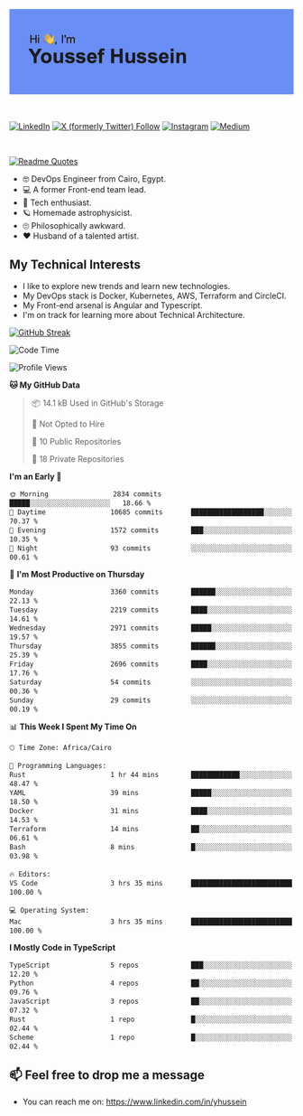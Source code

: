 [![Youssef's GitHub Banner](./assets/youssef-hussein.png)](https://github.com/yorki404)

</br>

[![LinkedIn](https://img.shields.io/badge/linkedin-%230077B5.svg?style=for-the-badge&logo=linkedin&logoColor=white)](https://www.linkedin.com/in/yhussein/)
[![X (formerly Twitter) Follow](https://img.shields.io/twitter/follow/devqik_?style=for-the-badge&logo=X&logoColor=White&labelColor=White)](https://twitter.com/devqik_)
[![Instagram](https://img.shields.io/badge/devqik-E4405F?style=for-the-badge&logo=Instagram&logoColor=white)](https://instagram.com/devqik)
[![Medium](https://img.shields.io/badge/Medium-12100E?style=for-the-badge&logo=medium&logoColor=white)](https://medium.com/@devqik)

</br>

[![Readme Quotes](https://quotes-github-readme.vercel.app/api?type=horizontal&theme=dark)](https://github.com/piyushsuthar/github-readme-quotes)

- :nerd_face: DevOps Engineer from Cairo, Egypt.
- :computer: A former Front-end team lead.
- :satellite: Tech enthusiast.
- :ringed_planet: Homemade astrophysicist.
- :roll_eyes: Philosophically awkward.
- :heart: Husband of a talented artist.

## My Technical Interests

- I like to explore new trends and learn new technologies.
- My DevOps stack is Docker, Kubernetes, AWS, Terraform and CircleCI.
- My Front-end arsenal is Angular and Typescript.
- I'm on track for learning more about Technical Architecture.

[![GitHub Streak](https://streak-stats.demolab.com/?user=devqik&theme=dark)](https://git.io/streak-stats)

<!--START_SECTION:waka-->
![Code Time](http://img.shields.io/badge/Code%20Time-744%20hrs%2032%20mins-blue)

![Profile Views](http://img.shields.io/badge/Profile%20Views-0-blue)

**🐱 My GitHub Data** 

> 📦 14.1 kB Used in GitHub's Storage 
 > 
> 🚫 Not Opted to Hire
 > 
> 📜 10 Public Repositories 
 > 
> 🔑 18 Private Repositories 
 > 
**I'm an Early 🐤** 

```text
🌞 Morning                2834 commits        █████░░░░░░░░░░░░░░░░░░░░   18.66 % 
🌆 Daytime                10685 commits       ██████████████████░░░░░░░   70.37 % 
🌃 Evening                1572 commits        ███░░░░░░░░░░░░░░░░░░░░░░   10.35 % 
🌙 Night                  93 commits          ░░░░░░░░░░░░░░░░░░░░░░░░░   00.61 % 
```
📅 **I'm Most Productive on Thursday** 

```text
Monday                   3360 commits        ██████░░░░░░░░░░░░░░░░░░░   22.13 % 
Tuesday                  2219 commits        ████░░░░░░░░░░░░░░░░░░░░░   14.61 % 
Wednesday                2971 commits        █████░░░░░░░░░░░░░░░░░░░░   19.57 % 
Thursday                 3855 commits        ██████░░░░░░░░░░░░░░░░░░░   25.39 % 
Friday                   2696 commits        ████░░░░░░░░░░░░░░░░░░░░░   17.76 % 
Saturday                 54 commits          ░░░░░░░░░░░░░░░░░░░░░░░░░   00.36 % 
Sunday                   29 commits          ░░░░░░░░░░░░░░░░░░░░░░░░░   00.19 % 
```


📊 **This Week I Spent My Time On** 

```text
🕑︎ Time Zone: Africa/Cairo

💬 Programming Languages: 
Rust                     1 hr 44 mins        ████████████░░░░░░░░░░░░░   48.47 % 
YAML                     39 mins             █████░░░░░░░░░░░░░░░░░░░░   18.50 % 
Docker                   31 mins             ████░░░░░░░░░░░░░░░░░░░░░   14.53 % 
Terraform                14 mins             ██░░░░░░░░░░░░░░░░░░░░░░░   06.61 % 
Bash                     8 mins              █░░░░░░░░░░░░░░░░░░░░░░░░   03.98 % 

🔥 Editors: 
VS Code                  3 hrs 35 mins       █████████████████████████   100.00 % 

💻 Operating System: 
Mac                      3 hrs 35 mins       █████████████████████████   100.00 % 
```

**I Mostly Code in TypeScript** 

```text
TypeScript               5 repos             ███░░░░░░░░░░░░░░░░░░░░░░   12.20 % 
Python                   4 repos             ██░░░░░░░░░░░░░░░░░░░░░░░   09.76 % 
JavaScript               3 repos             ██░░░░░░░░░░░░░░░░░░░░░░░   07.32 % 
Rust                     1 repo              █░░░░░░░░░░░░░░░░░░░░░░░░   02.44 % 
Scheme                   1 repo              █░░░░░░░░░░░░░░░░░░░░░░░░   02.44 % 
```




<!--END_SECTION:waka-->

## 📫 Feel free to drop me a message
- You can reach me on: https://www.linkedin.com/in/yhussein

